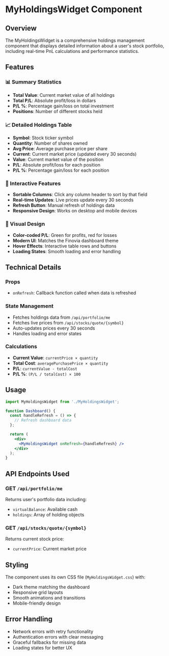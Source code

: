 # MyHoldingsWidget Component

## Overview
The MyHoldingsWidget is a comprehensive holdings management component that displays detailed information about a user's stock portfolio, including real-time PnL calculations and performance statistics.

## Features

### 📊 Summary Statistics
- **Total Value**: Current market value of all holdings
- **Total P/L**: Absolute profit/loss in dollars
- **P/L %**: Percentage gain/loss on total investment
- **Positions**: Number of different stocks held

### 📈 Detailed Holdings Table
- **Symbol**: Stock ticker symbol
- **Quantity**: Number of shares owned
- **Avg Price**: Average purchase price per share
- **Current**: Current market price (updated every 30 seconds)
- **Value**: Current market value of the position
- **P/L**: Absolute profit/loss for each position
- **P/L %**: Percentage gain/loss for each position

### 🔄 Interactive Features
- **Sortable Columns**: Click any column header to sort by that field
- **Real-time Updates**: Live prices update every 30 seconds
- **Refresh Button**: Manual refresh of holdings data
- **Responsive Design**: Works on desktop and mobile devices

### 🎨 Visual Design
- **Color-coded P/L**: Green for profits, red for losses
- **Modern UI**: Matches the Finovia dashboard theme
- **Hover Effects**: Interactive table rows and buttons
- **Loading States**: Smooth loading and error handling

## Technical Details

### Props
- `onRefresh`: Callback function called when data is refreshed

### State Management
- Fetches holdings data from `/api/portfolio/me`
- Fetches live prices from `/api/stocks/quote/{symbol}`
- Auto-updates prices every 30 seconds
- Handles loading and error states

### Calculations
- **Current Value**: `currentPrice × quantity`
- **Total Cost**: `averagePurchasePrice × quantity`
- **P/L**: `currentValue - totalCost`
- **P/L %**: `(P/L / totalCost) × 100`

## Usage

```jsx
import MyHoldingsWidget from './MyHoldingsWidget';

function Dashboard() {
  const handleRefresh = () => {
    // Refresh dashboard data
  };

  return (
    <div>
      <MyHoldingsWidget onRefresh={handleRefresh} />
    </div>
  );
}
```

## API Endpoints Used

### GET `/api/portfolio/me`
Returns user's portfolio data including:
- `virtualBalance`: Available cash
- `holdings`: Array of holding objects

### GET `/api/stocks/quote/{symbol}`
Returns current stock price:
- `currentPrice`: Current market price

## Styling
The component uses its own CSS file (`MyHoldingsWidget.css`) with:
- Dark theme matching the dashboard
- Responsive grid layouts
- Smooth animations and transitions
- Mobile-friendly design

## Error Handling
- Network errors with retry functionality
- Authentication errors with clear messaging
- Graceful fallbacks for missing data
- Loading states for better UX 